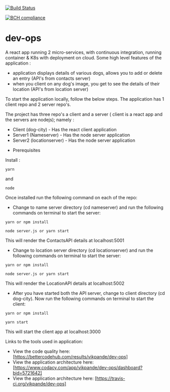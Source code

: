[![Build Status](https://travis-ci.org/vikpande/dev-ops.svg?branch=master)](https://travis-ci.org/vikpande/dev-ops)

[![BCH compliance](https://bettercodehub.com/edge/badge/vikpande/dev-ops?branch=master)](https://bettercodehub.com/)


# dev-ops
A react app running 2 micro-services, with continuous integration, running container & K8s with deployment on cloud. Some high level features of the application :
- application displays details of various dogs, allows you to add or delete an entry (API's from contacts server)
- when you client on any dog's image, you get to see the details of their location (API's from location server)

To start the application locally, follow the below steps. The application has 1 client repo and 2 server repo's.

The project has three repo's a client and a server ( client is a react app and the servers are nodejs); namely : 
- Client (dog-city) - Has the react client application
- Server1 (Nameserver) - Has the node server application
- Server2 (locationserver) - Has the node server application

* Prerequisites

Install :

 ```
 yarn
 ```
and

```
node
```

Once installed run the following command on each of the repo:

* Change to name server directory (cd nameserver) and run the following commands on terminal to start the server:

 ```
 yarn or npm install
 ``` 
 ```
 node server.js or yarn start
 ```

This will render the ContactsAPI details at localhost:5001


* Change to location server directory (cd locationserver) and run the following commands on terminal to start the server:
 
 ```
 yarn or npm install
 ``` 
 ```
 node server.js or yarn start
 ```

This will render the LocationAPI details at localhost:5002

* After you have started both the API server, change to client directory (cd dog-city).
 Now run the following commands on terminal to start the client:

 ```
 yarn or npm install
 ``` 
 ```
 yarn start
 ```

This will start the client app at localhost:3000

Links to the tools used in application:
- View the code quality here:  [https://bettercodehub.com/results/vikpande/dev-ops]
- View the application architecture here: [https://www.codacy.com/app/vikpande/dev-ops/dashboard?bid=5721642]
- View the application architecture here: [https://travis-ci.org/vikpande/dev-ops]